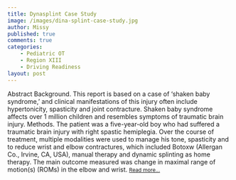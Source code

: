 ```yaml
---
title: Dynasplint Case Study
image: /images/dina-splint-case-study.jpg
author: Missy
published: true
comments: true
categories: 
    - Pediatric OT
    - Region XIII
    - Driving Readiness
layout: post
---
```


Abstract
Background. This report is based on a case of ‘shaken baby syndrome,’ and clinical manifestations of this injury often include hypertonicity, spasticity and joint contracture. Shaken baby syndrome affects over 1 million children and resembles symptoms of traumatic brain injury.
Methods. The patient was a five-year-old boy who had suffered a traumatic brain injury with right spastic hemiplegia. Over the course of treatment, multiple modalities were used to manage his tone, spasticity and to reduce wrist and elbow contractures, which included Botoxw (Allergan Co., Irvine, CA, USA), manual therapy and dynamic splinting as home therapy. The main outcome measured was change in maximal range of motion(s) (ROMs) in the elbow and wrist. <small> [Read more...](/docs/missy-bell-willis-ue-peds-nov.pdf)</small>

<!--<embed src="/docs/new-safe-driving-product-for-families.pdf" width="1000" height="1000" type="application/pdf"/>-->

<!--
<div class="embed-responsive embed-responsive-16by9">
  <iframe class="embed-responsive-item" src="/docs/sensory-processing-spd-and-si.pptx" allowfullscreen></iframe>
</div>-->

